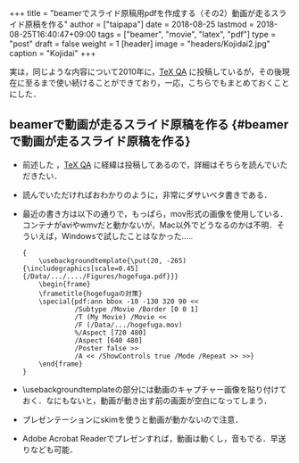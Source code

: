 +++
title = "beamerでスライド原稿用pdfを作成する（その2）動画が走るスライド原稿を作る"
author = ["taipapa"]
date = 2018-08-25
lastmod = 2018-08-25T16:40:47+09:00
tags = ["beamer", "movie", "latex", "pdf"]
type = "post"
draft = false
weight = 1
[header]
  image = "headers/Kojidai2.jpg"
  caption = "Kojidai"
+++

実は，同じような内容について2010年に，[TeX QA](https://oku.edu.mie-u.ac.jp/tex/mod/forum/discuss.php?d=399#p2100) に投稿しているが，その後現在に至るまで使い続けることができており，一応，こちらでもまとめておくことにした．


## beamerで動画が走るスライド原稿を作る {#beamerで動画が走るスライド原稿を作る}

-   前述した ，[TeX QA](https://oku.edu.mie-u.ac.jp/tex/mod/forum/discuss.php?d=399#p2100) に経緯は投稿してあるので，詳細はそちらを読んでいただきたい．
-   読んでいただければおわかりのように，非常にダサいベタ書きである．
-   最近の書き方は以下の通りで，もっぱら，mov形式の画像を使用している．コンテナがaviやwmvだと動かないが，Mac以外でどうなるのかは不明．そういえば，Windowsで試したことはなかった.....

    ```shell
    {
        \usebackgroundtemplate{\put(20, -265){\includegraphics[scale=0.45]{/Data/.../..../Figures/hogefuga.pdf}}}
        \begin{frame}
        \frametitle{hogefugaの対策}
        \special{pdf:ann bbox -10 -130 320 90 <<
                 /Subtype /Movie /Border [0 0 1]
                 /T (My Movie) /Movie <<
                 /F (/Data/.../hogefuga.mov)
                 %/Aspect [720 480]
                 /Aspect [640 480]
                 /Poster false >>
                 /A << /ShowControls true /Mode /Repeat >> >>}
        \end{frame}
    }
    ```
-   \usebackgroundtemplateの部分には動画のキャプチャー画像を貼り付けておく．なにもないと，動画が動き出す前の画面が空白になってしまう．
-   プレゼンテーションにskimを使うと動画が動かないので注意．
-   Adobe Acrobat Readerでプレゼンすれば，動画は動くし，音もでる．早送りなども可能．
